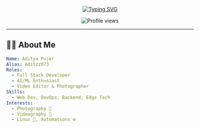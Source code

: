 <!-- =========================================== -->
<!--              SLEEK HACKER README            -->
<!-- =========================================== -->

<!-- Typing Animation Header -->
<p align="center">
  <a href="https://git.io/typing-svg">
    <img src="https://readme-typing-svg.demolab.com?font=Fira+Code&weight=500&size=22&duration=3000&pause=1000&color=00FF00&vCenter=true&width=750&height=45&lines=Hello+World+🌍;I'm+Aditya+(Aditzz073);Full-Stack+Web+Developer;AI%2FML+%7C+DevOps+Explorer;Video+Editor+%26+Photographer" alt="Typing SVG" />
  </a>
</p>

<!-- Profile Views -->
<p align="center">
  <img src="https://komarev.com/ghpvc/?username=aditzz073&style=flat-square&color=brightgreen" alt="Profile views" />
</p>

---

## 🧑‍💻 About Me

```yaml
Name: Aditya Pujer
Alias: Aditzz073
Roles:
  - Full Stack Developer
  - AI/ML Enthusiast
  - Video Editor & Photographer
Skills:
  - Web Dev, DevOps, Backend, Edge Tech
Interests:
  - Photography 📸
  - Videography 🎥
  - Linux 🐧, Automations ⚙️
